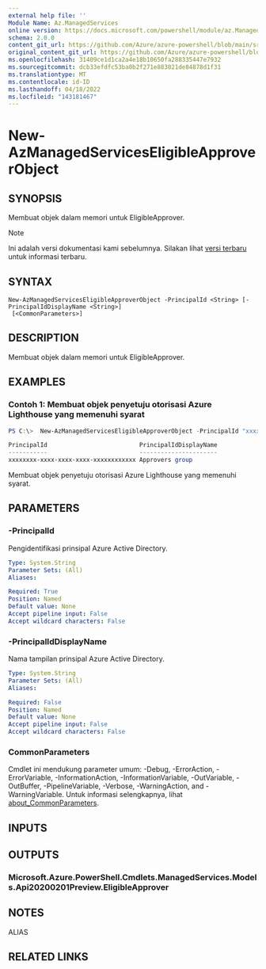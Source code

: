 ```yaml
---
external help file: ''
Module Name: Az.ManagedServices
online version: https://docs.microsoft.com/powershell/module/az.ManagedServices/new-AzManagedServicesEligibleApproverObject
schema: 2.0.0
content_git_url: https://github.com/Azure/azure-powershell/blob/main/src/ManagedServices/help/New-AzManagedServicesEligibleApproverObject.md
original_content_git_url: https://github.com/Azure/azure-powershell/blob/main/src/ManagedServices/help/New-AzManagedServicesEligibleApproverObject.md
ms.openlocfilehash: 31409ce1d1ca2a4e18b10650fa288335447e7932
ms.sourcegitcommit: dcb33efdfc53ba0b2f271e883021de84878d1f31
ms.translationtype: MT
ms.contentlocale: id-ID
ms.lasthandoff: 04/18/2022
ms.locfileid: "143181467"
---
```

# New-AzManagedServicesEligibleApproverObject

## SYNOPSIS
Membuat objek dalam memori untuk EligibleApprover.

> [!NOTE]
>Ini adalah versi dokumentasi kami sebelumnya. Silakan lihat [versi terbaru](/powershell/module/az.managedservices/new-azmanagedserviceseligibleapproverobject) untuk informasi terbaru.

## SYNTAX

```
New-AzManagedServicesEligibleApproverObject -PrincipalId <String> [-PrincipalIdDisplayName <String>]
 [<CommonParameters>]
```

## DESCRIPTION
Membuat objek dalam memori untuk EligibleApprover.

## EXAMPLES

### Contoh 1: Membuat objek penyetuju otorisasi Azure Lighthouse yang memenuhi syarat
```powershell
PS C:\>  New-AzManagedServicesEligibleApproverObject -PrincipalId "xxxxxxxx-xxxx-xxxx-xxxx-xxxxxxxxxxxx" -PrincipalIdDisplayName "Approvers group"

PrincipalId                          PrincipalIdDisplayName
-----------                          ----------------------
xxxxxxxx-xxxx-xxxx-xxxx-xxxxxxxxxxxx Approvers group
```

Membuat objek penyetuju otorisasi Azure Lighthouse yang memenuhi syarat.

## PARAMETERS

### -PrincipalId
Pengidentifikasi prinsipal Azure Active Directory.

```yaml
Type: System.String
Parameter Sets: (All)
Aliases:

Required: True
Position: Named
Default value: None
Accept pipeline input: False
Accept wildcard characters: False
```

### -PrincipalIdDisplayName
Nama tampilan prinsipal Azure Active Directory.

```yaml
Type: System.String
Parameter Sets: (All)
Aliases:

Required: False
Position: Named
Default value: None
Accept pipeline input: False
Accept wildcard characters: False
```

### CommonParameters
Cmdlet ini mendukung parameter umum: -Debug, -ErrorAction, -ErrorVariable, -InformationAction, -InformationVariable, -OutVariable, -OutBuffer, -PipelineVariable, -Verbose, -WarningAction, and -WarningVariable. Untuk informasi selengkapnya, lihat [about_CommonParameters](http://go.microsoft.com/fwlink/?LinkID=113216).

## INPUTS

## OUTPUTS

### Microsoft.Azure.PowerShell.Cmdlets.ManagedServices.Models.Api20200201Preview.EligibleApprover

## NOTES

ALIAS

## RELATED LINKS

